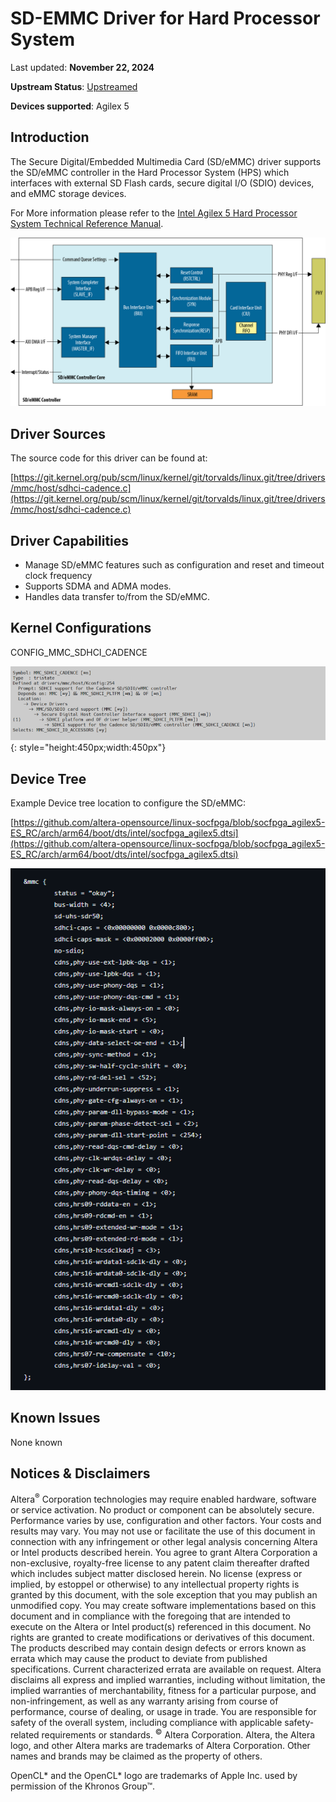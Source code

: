 # **SD-EMMC Driver for Hard Processor System**

Last updated: **November 22, 2024** 

**Upstream Status**: [Upstreamed](https://git.kernel.org/pub/scm/linux/kernel/git/torvalds/linux.git/tree/drivers/mmc/host/sdhci-cadence.c)

**Devices supported**: Agilex 5

## **Introduction**

The Secure Digital/Embedded Multimedia Card (SD/eMMC) driver supports the SD/eMMC controller in the Hard Processor System (HPS) which interfaces with external SD Flash cards, secure digital I/O (SDIO) devices, and eMMC storage devices.


For More information please refer to the [Intel Agilex 5 Hard Processor System Technical Reference Manual](https://www.intel.com/content/www/us/en/docs/programmable/814346).

![sdmmc_diagram](images/A5_SD_eMMC_block_diagram.png)

## **Driver Sources**

The source code for this driver can be found at:

[https://git.kernel.org/pub/scm/linux/kernel/git/torvalds/linux.git/tree/drivers/mmc/host/sdhci-cadence.c](https://git.kernel.org/pub/scm/linux/kernel/git/torvalds/linux.git/tree/drivers/mmc/host/sdhci-cadence.c)

## **Driver Capabilities**

* Manage SD/eMMC features such as configuration and reset and timeout clock frequency
* Supports SDMA and ADMA modes.
* Handles data transfer to/from the SD/eMMC.


## **Kernel Configurations**

CONFIG_MMC_SDHCI_CADENCE

![sdmmc_config_path](images/sdmmc_config_path.png){: style="height:450px;width:450px"}

## **Device Tree**

Example Device tree location to configure the SD/eMMC:

[https://github.com/altera-opensource/linux-socfpga/blob/socfpga_agilex5-ES_RC/arch/arm64/boot/dts/intel/socfpga_agilex5.dtsi](https://github.com/altera-opensource/linux-socfpga/blob/socfpga_agilex5-ES_RC/arch/arm64/boot/dts/intel/socfpga_agilex5.dtsi)

![sdmmc_device_tree](images/sdmmc_device_tree.png)

## **Known Issues**

None known

## Notices & Disclaimers

Altera<sup>&reg;</sup> Corporation technologies may require enabled hardware, software or service activation.
No product or component can be absolutely secure. 
Performance varies by use, configuration and other factors.
Your costs and results may vary. 
You may not use or facilitate the use of this document in connection with any infringement or other legal analysis concerning Altera or Intel products described herein. You agree to grant Altera Corporation a non-exclusive, royalty-free license to any patent claim thereafter drafted which includes subject matter disclosed herein.
No license (express or implied, by estoppel or otherwise) to any intellectual property rights is granted by this document, with the sole exception that you may publish an unmodified copy. You may create software implementations based on this document and in compliance with the foregoing that are intended to execute on the Altera or Intel product(s) referenced in this document. No rights are granted to create modifications or derivatives of this document.
The products described may contain design defects or errors known as errata which may cause the product to deviate from published specifications.  Current characterized errata are available on request.
Altera disclaims all express and implied warranties, including without limitation, the implied warranties of merchantability, fitness for a particular purpose, and non-infringement, as well as any warranty arising from course of performance, course of dealing, or usage in trade.
You are responsible for safety of the overall system, including compliance with applicable safety-related requirements or standards. 
<sup>&copy;</sup> Altera Corporation.  Altera, the Altera logo, and other Altera marks are trademarks of Altera Corporation.  Other names and brands may be claimed as the property of others. 

OpenCL* and the OpenCL* logo are trademarks of Apple Inc. used by permission of the Khronos Group™. 